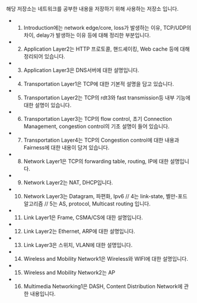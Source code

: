 해당 저장소는 네트워크를 공부한 내용을 저장하기 위해 사용하는 저장소 입니다.
- 1. Introduction에는 network edge/core, loss가 발생하는 이유, TCP/UDP의 차이, delay가 발생하는 이유 등에 대해 정리한 부분입니다.
- 2. Application Layer2는 HTTP 프로토콜, 핸드셰이킹, Web cache 등에 대해 정리되어 있습니다.
- 3. Application Layer3은 DNS서버에 대한 설명입니다.
- 4. Transportation Layer1은 TCP에 대한 기본적 설명을 담고 있습니다.
- 5. Transportation Layer2는 TCP의 rdt3와 fast transmission등 내부 기능에 대한 설명이 있습니다.
- 6. Transportation Layer3는 TCP의 flow control, 초기 Connection Management, congestion control의 기초 설명이 들어 있습니다.
- 7. Transportation Layer4는 TCP의 Congestion control에 대한 내용과 Fairness에 대한 내용이 담겨 있습니다.
- 8. Network Layer1은 TCP의 forwarding table, routing, IP에 대한 설명입니다.
- 9. Network Layer2는 NAT, DHCP입니다.
- 10. Network Layer3는 Datagram, 파편화, Ipv6 // 4는 link-state, 벨만-포드 알고리즘 // 5는 AS, protocol, Multicast routing 입니다.
- 11. Link Layer1은 Frame, CSMA/CS에 대한 설명입니다.
- 12. Link Layer2는 Ethernet, ARP에 대한 설명입니다.
- 13. Link Layer3은 스위치, VLAN에 대한 설명입니다.
- 14. Wireless and Mobility Network1은 Wireless와 WIFI에 대한 설명입니다.
- 15. Wireless and Mobility Network2는 AP
- 16. Multimedia Networking1은 DASH, Content Distribution Network에 관한 내용입니다.